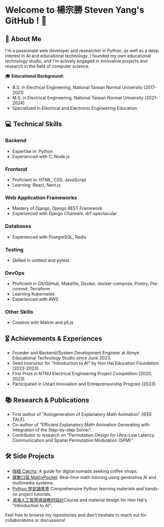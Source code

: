 # Welcome to 楊宗勝 Steven Yang's GitHub ! 👋

## 🚀 About Me

I'm a passionate web developer and researcher in Python, as well as a deep interest in AI and educational technology. I founded my own educational technology studio, and I'm actively engaged in innovative projects and research in the field of computer science.

🎓 **Educational Background:**
- B.S. in Electrical Engineering, National Taiwan Normal University (2017-2021)
- M.S. in Electrical Engineering, National Taiwan Normal University (2021-2024)
- Specialized in Electrical and Electronic Engineering Education

## 💻 Technical Skills

### Backend
- Expertise in: Python
- Experienced with C, Node.js

### Frontend
- Proficient in: HTML, CSS, JavaScript
- Learning: React, Next.js

### Web Application Frameworks
- Mastery of Django, Django REST Framework
- Experienced with Django Channels, drf-spectacular

### Databases
- Experienced with PostgreSQL, Redis

### Testing
- Skilled in unittest and pytest

### DevOps
- Proficient in Git/GitHub, Makefile, Docker, docker-compose, Poetry, Pre-commit, Terraform
- Learning Kubernetes
- Experienced with AWS

### Other Skills
- Creative with Manim and p5.js

## 🎖️ Achievements & Experiences

- Founder and Backend/System Development Engineer at Aimye Educational Technology Studio since June 2023.
- Seed Instructor for "Introduction to AI" by Hon Hai Education Foundation (2022-2023).
- First Prize in NTNU Electrical Engineering Project Competition (2020, 2023).
- Participated in Ustart Innovation and Entrepreneurship Program (2023).

## 📚 Research & Publications

- First author of "Autogeneration of Explanatory Math Animation" (IEEE TALE).
- Co-author of "Efficient Explanatory Math Animation Generating with Integration of the Step-by-step Solver".
- Contributor to research on "Permutation Design for Ultra-Low Latency Communication and Spatial Permutation Modulation (SPM)".

## 🛠️ Side Projects

- [咖插 Catcha](https://taipei-cafes.netlify.app/): A guide for digital nomads seeking coffee shops.
- [魔數口袋 MathyPocket](): Real-time math tutoring using generative AI and multimedia systems.
- [Python 學習讀書會](https://www.notion.so/Python-d12c0389e5874dceb9273432b849cd59) Comprehensive Python learning materials and hands-on project tutorials.
- [鴻海人工智慧導論教材設計](https://www.foxconnfoundation.org/plan/aicourse)Course and material design for Hon Hai's "Introduction to AI".

Feel free to browse my repositories and don't hesitate to reach out for collaborations or discussions!
